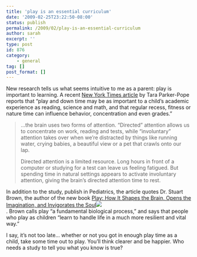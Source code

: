```yaml
---
title: 'play is an essential curriculum'
date: '2009-02-25T23:22:50-08:00'
status: publish
permalink: /2009/02/play-is-an-essential-curriculum
author: sarah
excerpt: ''
type: post
id: 876
category:
    - general
tag: []
post_format: []
---
```

New research tells us what seems intuitive to me as a parent: play is important to learning. A recent [New York Times article](http://www.nytimes.com/2009/02/24/health/24well.html) by Tara Parker-Pope reports that “play and down time may be as important to a child’s academic experience as reading, science and math, and that regular recess, fitness or nature time can influence behavior, concentration and even grades.”

> …the brain uses two forms of attention. “Directed” attention allows us to concentrate on work, reading and tests, while “involuntary” attention takes over when we’re distracted by things like running water, crying babies, a beautiful view or a pet that crawls onto our lap.
> 
> Directed attention is a limited resource. Long hours in front of a computer or studying for a test can leave us feeling fatigued. But spending time in natural settings appears to activate involuntary attention, giving the brain’s directed attention time to rest.

In addition to the study, publish in Pediatrics, the article quotes Dr. Stuart Brown, the author of the new book [Play: How It Shapes the Brain, Opens the Imagination, and Invigorates the Soul](http://www.amazon.com/gp/product/1583333339?ie=UTF8&tag=ultrasaurus-20&linkCode=as2&camp=1789&creative=9325&creativeASIN=1583333339)![](http://www.assoc-amazon.com/e/ir?t=ultrasaurus-20&l=as2&o=1&a=1583333339)  
. Brown calls play “a fundamental biological process,” and says that people who play as children “learn to handle life in a much more resilient and vital way.”

I say, it’s not too late… whether or not you got in enough play time as a child, take some time out to play. You’ll think clearer and be happier. Who needs a study to tell you what you know is true?